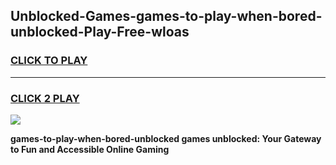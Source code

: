 
## Unblocked-Games-games-to-play-when-bored-unblocked-Play-Free-wloas
<h3>
<a href="https://premium76.site?title=games-to-play-when-bored-unblocked&ref=22A">CLICK TO PLAY</a></h3>
<hr>

<h3>
<a href="https://premium76.site?title=games-to-play-when-bored-unblocked&ref=22A">CLICK 2 PLAY</a>
  
</h3>

<a href="https://premium76.site?title=games-to-play-when-bored-unblocked&ref=22A"><img src="https://clearcache.store/games.png"></a>


**games-to-play-when-bored-unblocked games unblocked: Your Gateway to Fun and Accessible Online Gaming**
